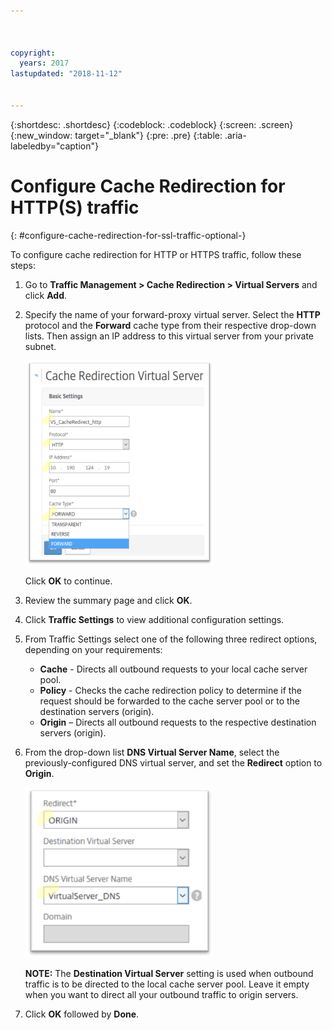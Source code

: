 ```yaml
---



copyright:
  years: 2017
lastupdated: "2018-11-12"


---
```


{:shortdesc: .shortdesc}
{:codeblock: .codeblock}
{:screen: .screen}
{:new_window: target="_blank"}
{:pre: .pre}
{:table: .aria-labeledby="caption"}

# Configure Cache Redirection for HTTP(S) traffic
{: #configure-cache-redirection-for-ssl-traffic-optional-}

To configure cache redirection for HTTP or HTTPS traffic, follow these steps:

1. Go to **Traffic Management > Cache Redirection > Virtual Servers** and click **Add**.
2. Specify the name of your forward-proxy virtual server. Select the **HTTP** protocol and the **Forward** cache type from their respective drop-down lists. Then assign an IP address to this virtual server from your private subnet. 

	<img src="images/fp12.png" alt="drawing" style="width: 300px;"/>
	
	Click **OK** to continue. 

3. Review the summary page and click **OK**.  
4. Click **Traffic Settings** to view additional configuration settings. 
5. From Traffic Settings select one of the following three redirect options, depending on your requirements:
	* **Cache** - Directs all outbound requests to your local cache server pool.
	* **Policy** - Checks the cache redirection policy to determine if the request should be forwarded to the cache server pool or to the destination servers (origin).
	* **Origin** – Directs all outbound requests to the respective destination servers (origin).

6. From the drop-down list **DNS Virtual Server Name**, select the previously-configured DNS virtual server, and set the **Redirect** option to **Origin**. 

	<img src="images/fp13.png" alt="drawing" style="width: 300px;"/>
	
	**NOTE:** The **Destination Virtual Server** setting is used when outbound traffic is to be directed to the local cache server pool. Leave it empty when you want to direct all your outbound traffic to origin servers. 
	
7. Click **OK** followed by **Done**.